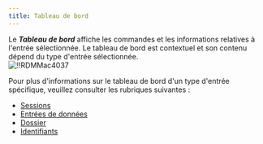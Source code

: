 ```yaml
---
title: Tableau de bord
---
```

Le ***Tableau de bord*** affiche les commandes et les informations relatives à l'entrée sélectionnée. Le tableau de bord est contextuel et son contenu dépend du type d'entrée sélectionnée.  
![!!RDMMac4037](https://webdevolutions.azureedge.net/docs/fr/rdm/mac/RdmMac4037.png) 

Pour plus d'informations sur le tableau de bord d'un type d'entrée spécifique, veuillez consulter les rubriques suivantes :  

* [Sessions](/fr/rdm/mac/user-interface/content-area/dashboard/session/) 
* [Entrées de données](/fr/rdm/mac/user-interface/content-area/dashboard/information/) 
* [Dossier](/fr/rdm/mac/user-interface/content-area/dashboard/folder/) 
* [Identifiants](/fr/rdm/mac/user-interface/content-area/dashboard/credentials/) 
